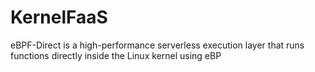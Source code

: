 # KernelFaaS
eBPF-Direct is a high-performance serverless execution layer that runs functions directly inside the Linux kernel using eBP
